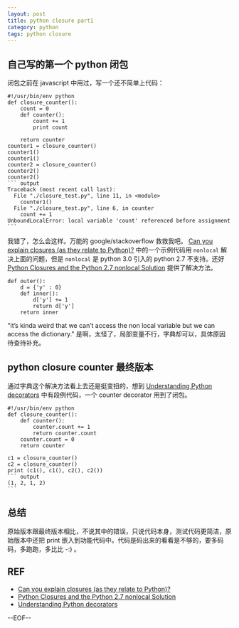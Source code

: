 ```yaml
---
layout: post
title: python closure part1
category: python
tags: python closure
---
```


## 自己写的第一个 python 闭包

闭包之前在 javascript 中用过，写一个还不简单上代码：

    #!/usr/bin/env python
    def closure_counter():
        count = 0
        def counter():
            count += 1
            print count
    
        return counter
    counter1 = closure_counter()
    counter1()
    counter1()
    counter2 = closure_counter()
    counter2()
    counter2()
    ``` output
    Traceback (most recent call last):
      File "./closure_test.py", line 11, in <module>
        counter1()
      File "./closure_test.py", line 6, in counter
        count += 1
    UnboundLocalError: local variable 'count' referenced before assignment
    ```

我错了，怎么会这样。万能的 google/stackoverflow 救救我吧。 [Can you explain closures (as they relate to Python)?][1] 中的一个示例代码用 `nonlocal` 解决上面的问题，但是 `nonlocal` 是 python 3.0 引入的 python 2.7 不支持。还好 [Python Closures and the Python 2.7 nonlocal Solution][2] 提供了解决方法。
    
    def outer():
        d = {'y' : 0}
        def inner():
            d['y'] += 1
            return d['y']
        return inner

"it’s kinda weird that we can’t access the non local variable but we can access the dictionary." 是啊，太怪了，局部变量不行，字典却可以，具体原因待查待补充。

## python closure counter 最终版本

通过字典这个解决方法看上去还是挺变扭的，想到 [Understanding Python decorators][3] 中有段例代码，一个 counter decorator 用到了闭包。

    #!/usr/bin/env python
    def closure_counter():
        def counter():
            counter.count += 1
            return counter.count
        counter.count = 0
        return counter
    
    c1 = closure_counter()
    c2 = closure_counter()
    print (c1(), c1(), c2(), c2())
    ``` output
    (1, 2, 1, 2)
    ```

## 总结

原始版本跟最终版本相比，不说其中的错误，只说代码本身，测试代码更简洁，原始版本中还把 print 嵌入到功能代码中。代码是码出来的看看是不够的，要多码码，多跑跑，多比比 -:) 。

## REF
* [Can you explain closures (as they relate to Python)?][1]
* [Python Closures and the Python 2.7 nonlocal Solution][2]
* [Understanding Python decorators][3]

--EOF--

[1]: http://stackoverflow.com/questions/13857/can-you-explain-closures-as-they-relate-to-python
[2]: http://technotroph.wordpress.com/2012/10/01/python-closures-and-the-python-2-7-nonlocal-solution/
[3]: http://stackoverflow.com/questions/739654/understanding-python-decorators
